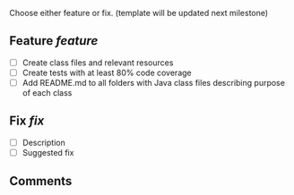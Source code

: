 Choose either feature or fix. 
(template will be updated next milestone)
## Feature *feature*

* [ ] Create class files and relevant resources
* [ ] Create tests with at least 80% code coverage
* [ ] Add README.md to all folders with Java class files describing purpose of each class

## Fix *fix*

* [ ] Description
* [ ] Suggested fix

## Comments
